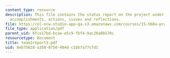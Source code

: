 ```yaml
---
content_type: resource
description: This file contains the status report on the project under the subheads
  accomplishments, actions, issues and reflections.
file: https://ol-ocw-studio-app-qa.s3.amazonaws.com/courses/15-568a-practical-information-technology-management-spring-2005/8eb75628a3500750404dc1bb7a77cfd1_team2report3.pdf
file_type: application/pdf
parent_uid: 6fce17bd-bcae-e5c9-fbf4-9ac28a0b570c
resourcetype: Document
title: team2report3.pdf
uid: 8eb75628-a350-0750-404d-c1bb7a77cfd1
---
```

